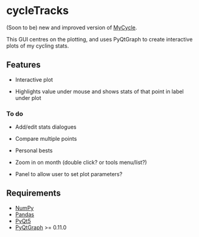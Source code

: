 # cycleTracks

(Soon to be) new and improved version of [MyCycle](https://github.com/keziah55/MyCycle).

This GUI centres on the plotting, and uses PyQtGraph to create interactive
plots of my cycling stats.


## Features

- Interactive plot

- Highlights value under mouse and shows stats of that point in label under plot

### To do

- Add/edit stats dialogues

- Compare multiple points

- Personal bests

- Zoom in on month (double click? or tools menu/list?)

- Panel to allow user to set plot parameters?


## Requirements

- [NumPy](https://numpy.org/)
- [Pandas](https://pandas.pydata.org/)
- [PyQt5](https://pypi.org/project/PyQt5/)
- [PyQtGraph](https://pypi.org/project/pyqtgraph/) >= 0.11.0
